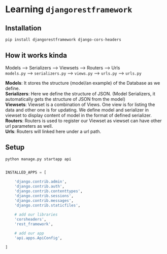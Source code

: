 # Learning `djangorestframework`

## Installation

```bash
pip install djangorestframework django-cors-headers
```

## How it works kinda

Models --> Serializers --> Viewsets --> Routers --> Urls  
`models.py` --> `serializers.py` --> `views.py` --> `urls.py` --> `urls.py`

**Models**: It stores the structure (model/an example) of the Database as we define.  
**Serializers**: Here we define the structure of JSON. (Model Serializers, it automatically gets the structure of JSON from the model)  
**Viewsets**: Viewset is a combination of Views. One view is for listing the data and other one is for updating. We define model and serializer in viewset to display content of model in the format of defined serializer.  
**Routers**: Routers is used to register our Viewset as viewset can have other url parameters as well.  
**Urls**: Routers will linked here under a url path.

## Setup

```bash
python manage.py startapp api
```

```python

INSTALLED_APPS = [

    'django.contrib.admin',
    'django.contrib.auth',
    'django.contrib.contenttypes',
    'django.contrib.sessions',
    'django.contrib.messages',
    'django.contrib.staticfiles',
    
    # add our libraries
    'corsheaders',
    'rest_framework',

    # add our app
    'api.apps.ApiConfig',

]

```

```python
        
```
